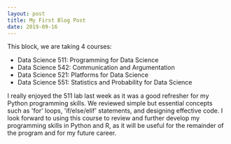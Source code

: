 ```yaml
---
layout: post
title: My First Blog Post
date: 2019-09-16
---
```


This block, we are taking 4 courses:
- Data Science 511: Programming for Data Science
- Data Science 542: Communication and Argumentation
- Data Science 521: Platforms for Data Science
- Data Science 551: Statistics and Probability for Data Science

I really enjoyed the 511 lab last week as it was a good refresher for my Python programming skills. We reviewed simple but essential concepts such as 'for' loops, 'if/else/elif' statements, and designing effective code. I look forward to using this course to review and further develop my programming skills in Python and R, as it will be useful for the remainder of the program and for my future career. 
